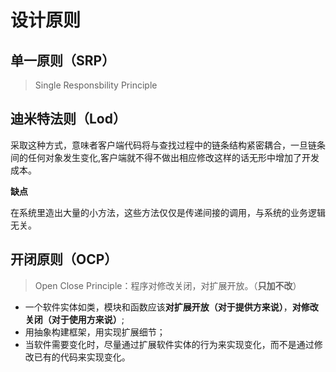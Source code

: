 # 设计原则

## 单一原则（SRP）

> Single Responsbility Principle



## 迪米特法则（Lod）

> 

采取这种方式，意味者客户端代码将与查找过程中的链条结构紧密耦合，一旦链条间的任何对象发生变化,客户端就不得不做出相应修改这样的话无形中增加了开发成本。

**缺点**

在系统里造出大量的小方法，这些方法仅仅是传递间接的调用，与系统的业务逻辑无关。



## 开闭原则（OCP）

> Open Close Principle：程序对修改关闭，对扩展开放。（**只加不改**）

- 一个软件实体如类，模块和函数应该**对扩展开放（对于提供方来说）**，**对修改关闭（对于使用方来说）**;
- 用抽象构建框架，用实现扩展细节；
- 当软件需要变化时，尽量通过扩展软件实体的行为来实现变化，而不是通过修改已有的代码来实现变化。